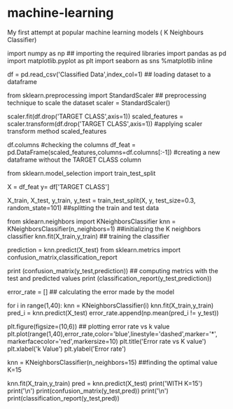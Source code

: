 # machine-learning
My first attempt at popular machine learning models ( K Neighbours Classifier)


import numpy as np    ## importing the required libraries
import pandas as pd
import matplotlib.pyplot as plt
import seaborn as sns
%matplotlib inline

df = pd.read_csv('Classified Data',index_col=1)     ## loading dataset to a dataframe


from sklearn.preprocessing import StandardScaler    ## preprocessing technique to scale the dataset
scaler = StandardScaler()

scaler.fit(df.drop('TARGET CLASS',axis=1))
scaled_features = scaler.transform(df.drop('TARGET CLASS',axis=1))    #applying scaler transform method
scaled_features

df.columns  #checking the columns
df_feat = pd.DataFrame(scaled_features,columns=df.columns[:-1])   #creating a new dataframe without the TARGET CLASS column

from sklearn.model_selection import train_test_split  

X = df_feat
y= df['TARGET CLASS']

X_train, X_test, y_train, y_test = train_test_split(X, y, test_size=0.3, random_state=101)    ##splitting the train and test data

from sklearn.neighbors import KNeighborsClassifier
knn = KNeighborsClassifier(n_neighbors=1)               ##initializing the K neighbors classifier
knn.fit(X_train,y_train)                                ## training the classifier


prediction = knn.predict(X_test)
from sklearn.metrics import confusion_matrix,classification_report

print (confusion_matrix(y_test,prediction))               ## computing metrics with the test and predicted values
print (classification_report(y_test,prediction))

error_rate = []                                       ## calculating the error made by the model

for i in range(1,40):
    knn = KNeighborsClassifier(i)
    knn.fit(X_train,y_train)
    pred_i = knn.predict(X_test)
    error_rate.append(np.mean(pred_i != y_test))
    
 plt.figure(figsize=(10,6))                               ## plotting error rate vs k value
plt.plot(range(1,40),error_rate,color='blue',linestyle='dashed',marker='*', markerfacecolor='red',markersize=10)
plt.title('Error rate vs K value')
plt.xlabel('k Value')
plt.ylabel('Error rate')


knn = KNeighborsClassifier(n_neighbors=15)          ##finding the optimal value K=15

knn.fit(X_train,y_train)
pred = knn.predict(X_test)
print('WITH K=15')
print('\n')
print(confusion_matrix(y_test,pred))
print('\n')
print(classification_report(y_test,pred))
